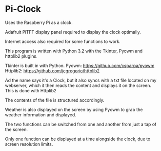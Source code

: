 # Pi-Clock
Uses the Raspberry Pi as a clock.

Adafruit PiTFT display panel required to display the clock optimally. 

Internet access also required for some functions to work.

This program is written with Python 3.2 with the Tkinter, Pyowm and httplib2 plugins.

Tkinter is built in with Python.
Pyowm: https://github.com/csparpa/pyowm
Httplib2: https://github.com/jcgregorio/httplib2

Ad the name says it's a Clock, but it also syncs with a txt file located on my webserver, which it then reads the content and displays it on the screen. This is done with Httplib2

The contents of the file is structured accordingly.

Weather is also displayed on the screen by using Pyowm to grab the weather information and displayed.

The two functions can be switched from one and another from just a tap of the screen.

Only one function can be displayed at a time alongside the clock, due to screen resolution limits.
